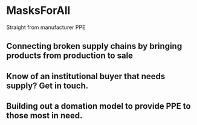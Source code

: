 # MasksForAll
Straight from manufacturer PPE

## Connecting broken supply chains by bringing products from production to sale

## Know of an institutional buyer that needs supply? Get in touch. 

## Building out a domation model to provide PPE to those most in need.
